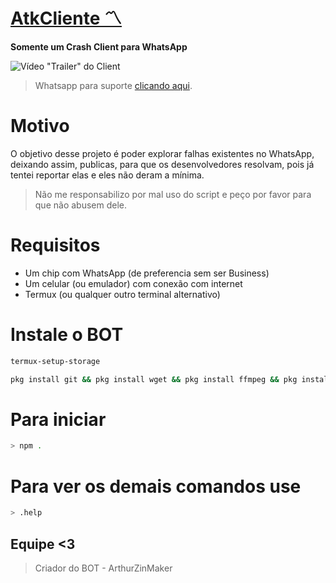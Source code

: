 # **[AtkCliente 〽️](https://www.youtube.com/watch?v=0KEX7KgKQ8A)**
**Somente um Crash Client para WhatsApp**

![Vídeo "Trailer" do Client](https://imgr.search.brave.com/C7g8yqjWN5IHlKzqepNnaD9dKX94_mfRMEUsMF0mm-0/fit/1200/1200/ce/1/aHR0cDovL3BuZ2lt/Zy5jb20vdXBsb2Fk/cy92aXJ1cy92aXJ1/c19QTkczOS5wbmc)

> Whatsapp para suporte [clicando aqui](https://wa.me//+5521984468174).

# Motivo
O objetivo desse projeto é poder explorar falhas existentes no WhatsApp, deixando assim, publicas, para que os desenvolvedores resolvam, pois já tentei reportar elas e eles não deram a mínima. 

> Não me responsabilizo por mal uso do script e peço por favor para que não abusem dele.
# Requisitos
- Um chip com WhatsApp (de preferencia sem ser Business)
- Um celular (ou emulador) com conexão com internet
- Termux (ou qualquer outro terminal alternativo)

# Instale o BOT
```sh 
termux-setup-storage
```
```sh 
pkg install git && pkg install wget && pkg install ffmpeg && pkg install nodejs-lts && git clone https://github.com/AtkVirus/atkcliente && bash install.sh
```
# Para iniciar
```sh
> npm .
```
# Para ver os demais comandos use
```sh
> .help
```
## Equipe <3
> Criador do BOT - ArthurZinMaker
